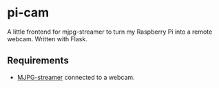 pi-cam
======

A little frontend for mjpg-streamer to turn my Raspberry Pi into a remote webcam.
Written with Flask.


Requirements
------------
* [MJPG-streamer](http://sourceforge.net/projects/mjpg-streamer/) connected to a webcam.
